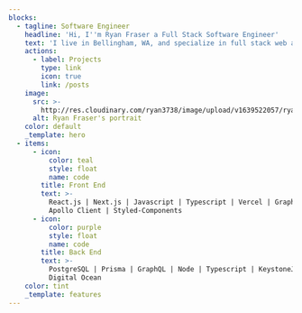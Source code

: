 ```yaml
---
blocks:
  - tagline: Software Engineer
    headline: 'Hi, I''m Ryan Fraser a Full Stack Software Engineer'
    text: 'I live in Bellingham, WA, and specialize in full stack web applications.'
    actions:
      - label: Projects
        type: link
        icon: true
        link: /posts
    image:
      src: >-
        http://res.cloudinary.com/ryan3738/image/upload/v1639522057/ryan-website/Profile_Pic_tjqtek.jpg
      alt: Ryan Fraser's portrait
    color: default
    _template: hero
  - items:
      - icon:
          color: teal
          style: float
          name: code
        title: Front End
        text: >-
          React.js | Next.js | Javascript | Typescript | Vercel | GraphQL |
          Apollo Client | Styled-Components
      - icon:
          color: purple
          style: float
          name: code
        title: Back End
        text: >-
          PostgreSQL | Prisma | GraphQL | Node | Typescript | KeystoneJS CMS |
          Digital Ocean
    color: tint
    _template: features
---
```


